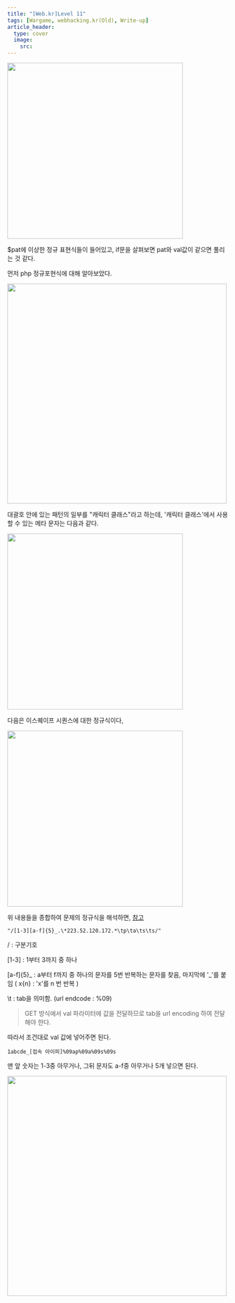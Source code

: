 ```yaml
---
title: "[Web.kr]Level 11"
tags: [Wargame, webhacking.kr(Old), Write-up]
article_header:
  type: cover
  image:
    src: 
---
```


<img src="http://eliez3r.synology.me/assets/img/writeup/webkr/Level 11/image-20180730141047950.png" width="400px">



$pat에 이상한 정규 표현식들이 들어있고, if문을 살펴보면 pat와 val값이 같으면 풀리는 것 같다.



먼저 php 정규포현식에 대해 알아보았다.

<img src="http://eliez3r.synology.me/assets/img/writeup/webkr/Level 11/image-20180730141934532.png" width="500px">

대괄호 안에 있는 패턴의 일부를 "캐릭터 클래스"라고 하는데, '캐릭터 클래스'에서 사용할 수 있는 메타 문자는 다음과 같다.

<img src="http://eliez3r.synology.me/assets/img/writeup/webkr/Level 11/image-20180730142054910.png" width="400px">



다음은 이스퀘이프 시퀀스에 대한 정규식이다,

<img src="http://eliez3r.synology.me/assets/img/writeup/webkr/Level 11/image-20180730142148309.png" width="400px">



위 내용들을 종합하여 문제의 정규식을 해석하면, [참고](http://www.nextree.co.kr/p4327/)

`"/[1-3][a-f]{5}_.\*223.52.120.172.*\tp\ta\ts\ts/" `

/ : 구분기호

[1-3] : 1부터 3까지 중 하나

[a-f]{5}_ : a부터 f까지 중 하나의 문자를 5번 반복하는 문자를 찾음, 마지막에 '_'를 붙임 ( x{n} : 'x'를 n 번 반복 )

\t : tab을 의미함. (url endcode : %09)



> GET	방식에서 val 파라미터에 값을 전달하므로 tab을 url encoding 하여 전달해야 한다.



따라서 조건대로 val 값에 넣어주면 된다.

`1abcde_[접속 아이피]%09ap%09a%09s%09s`

맨 앞 숫자는 1-3중 아무거나, 그뒤 문자도 a-f중 아무거나 5개 넣으면 된다.



<img src="http://eliez3r.synology.me/assets/img/writeup/webkr/Level 11/image-20180730193453562.png" width="500px">



